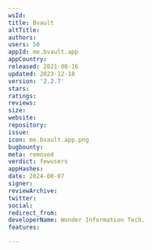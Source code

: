 ```yaml
---
wsId: 
title: Bvault
altTitle: 
authors: 
users: 50
appId: me.bvault.app
appCountry: 
released: 2021-08-16
updated: 2023-12-18
version: '2.2.7'
stars: 
ratings: 
reviews: 
size: 
website: 
repository: 
issue: 
icon: me.bvault.app.png
bugbounty: 
meta: removed
verdict: fewusers
appHashes: 
date: 2024-08-07
signer: 
reviewArchive: 
twitter: 
social: 
redirect_from: 
developerName: Wonder Information Tech.
features: 

---
```


